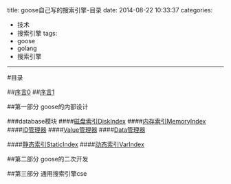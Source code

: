 title: goose自己写的搜索引擎-目录
date: 2014-08-22 10:33:37
categories: 
- 技术
- 搜索引擎
tags:
- goose
- golang
- 搜索引擎
---
#目录

##[序言0](/技术/搜索引擎/goose/preface0/)
##[序言1](/技术/搜索引擎/goose/preface1/)

<!-- more -->

##第一部分 goose的内部设计

###database模块
####[磁盘索引DiskIndex](/技术/搜索引擎/goose/database-diskindex/)
####[内存索引MemoryIndex](/技术/搜索引擎/goose/database-memoryindex/)
####[ID管理器](/技术/搜索引擎/goose/database-idmanager/)
####[Value管理器](/技术/搜索引擎/goose/database-valuemanager/)
####[Data管理器](/技术/搜索引擎/goose/database-datamanager/)

####[静态索引StaticIndex](/技术/搜索引擎/goose/database-staticindex/)
####[动态索引VarIndex](/技术/搜索引擎/goose/database-varindex/)

##第二部分 goose的二次开发

##第三部分 通用搜索引擎cse
